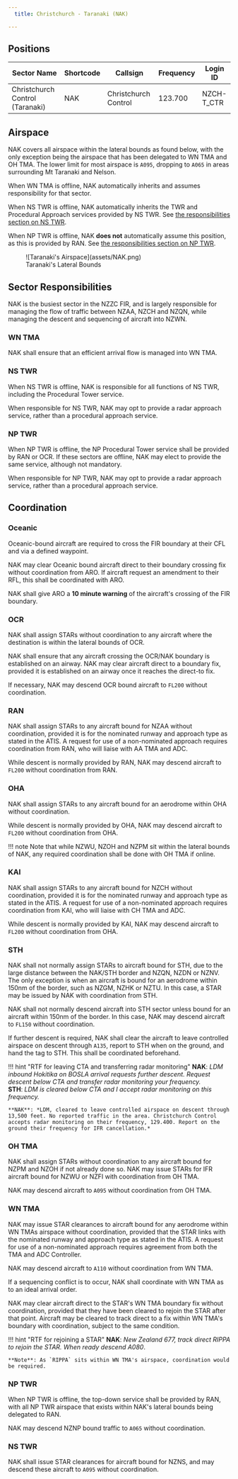 ```yaml
---
  title: Christchurch - Taranaki (NAK)

---
```


## Positions

| Sector Name                     | Shortcode | Callsign             | Frequency | Login ID   |
| ------------------------------- | --------- | -------------------- | --------- | ---------- |
| Christchurch Control (Taranaki) | NAK       | Christchurch Control | 123.700   | NZCH-T_CTR |

## Airspace

NAK covers all airspace within the lateral bounds as found below, with the only exception being the airspace that has been delegated to WN TMA and OH TMA. The lower limit for most airspace is `A095`, dropping to `A065` in areas surrounding Mt Taranaki and Nelson.

When WN TMA is offline, NAK automatically inherits and assumes responsibility for that sector. 

When NS TWR is offline, NAK automatically inherits the TWR and Procedural Approach services provided by NS TWR. See [the responsibilities section on NS TWR](#ns-twr). 

When NP TWR is offline, NAK **does not** automatically assume this position, as this is provided by RAN. See [the responsibilities section on NP TWR](#np-twr).

<figure markdown> 
  ![Taranaki's Airspace](assets/NAK.png)
  <figcaption>Taranaki's Lateral Bounds</figcaption>
</figure>

## Sector Responsibilities

NAK is the busiest sector in the NZZC FIR, and is largely responsible for managing the flow of traffic between NZAA, NZCH and NZQN, while managing the descent and sequencing of aircraft into NZWN.

### WN TMA

NAK shall ensure that an efficient arrival flow is managed into WN TMA.

### NS TWR

When NS TWR is offline, NAK is responsible for all functions of NS TWR, including the Procedural Tower service. 

When responsible for NS TWR, NAK may opt to provide a radar approach service, rather than a procedural approach service.

### NP TWR

When NP TWR is offline, the NP Procedural Tower service shall be provided by RAN or OCR. If these sectors are offline, NAK may elect to provide the same service, although not mandatory. 

When responsible for NP TWR, NAK may opt to provide a radar approach service, rather than a procedural approach service.


## Coordination

### Oceanic

Oceanic-bound aircraft are required to cross the FIR boundary at their CFL and via a defined waypoint. 

NAK may clear Oceanic bound aircraft direct to their boundary crossing fix without coordination from ARO. If aircraft request an amendment to their RFL, this shall be coordinated with ARO.

NAK shall give ARO a **10 minute warning** of the aircraft's crossing of the FIR boundary.

### OCR

NAK shall assign STARs without coordination to any aircraft where the destination is within the lateral bounds of OCR.

NAK shall ensure that any aircraft crossing the OCR/NAK boundary is established on an airway. NAK may clear aircraft direct to a boundary fix, provided it is established on an airway once it reaches the direct-to fix.

If necessary, NAK may descend OCR bound aircraft to `FL200` without coordination.

### RAN

NAK shall assign STARs to any aircraft bound for NZAA without coordination, provided it is for the nominated runway and approach type as stated in the ATIS. A request for use of a non-nominated approach requires coordination from RAN, who will liaise with AA TMA and ADC.

While descent is normally provided by RAN, NAK may descend aircraft to `FL200` without coordination from RAN.

### OHA

NAK shall assign STARs to any aircraft bound for an aerodrome within OHA without coordination. 

While descent is normally provided by OHA, NAK may descend aircraft to `FL200` without coordination from OHA.

!!! note
    Note that while NZWU, NZOH and NZPM sit within the lateral bounds of NAK, any required coordination shall be done with OH TMA if online.

### KAI

NAK shall assign STARs to any aircraft bound for NZCH without coordination, provided it is for the nominated runway and approach type as stated in the ATIS. A request for use of a non-nominated approach requires coordination from KAI, who will liaise with CH TMA and ADC.

While descent is normally provided by KAI, NAK may descend aircraft to `FL200` without coordination from OHA.

### STH

NAK shall not normally assign STARs to aircraft bound for STH, due to the large distance between the NAK/STH border and NZQN, NZDN or NZNV. The only exception is when an aircraft is bound for an aerodrome within 150nm of the border, such as NZGM, NZHK or NZTU. In this case, a STAR may be issued by NAK with coordination from STH.

NAK shall not normally descend aircraft into STH sector unless bound for an aircraft within 150nm of the border. In this case, NAK may descend aircraft to `FL150` without coordination. 

If further descent is required, NAK shall clear the aircraft to leave controlled airspace on descent through `A135`, report to STH when on the ground, and hand the tag to STH. This shall be coordinated beforehand.

!!! hint "RTF for leaving CTA and transferring radar monitoring"
    **NAK**: *LDM inbound Hokitika on BOSLA arrival requests further descent. Request descent below CTA and transfer radar monitoring your frequency.*  
    **STH**: *LDM is cleared below CTA and I accept radar monitoring on this frequency.*

    **NAK**: *LDM, cleared to leave controlled airspace on descent through 13,500 feet. No reported traffic in the area. Christchurch Control accepts radar monitoring on their frequency, 129.400. Report on the ground their frequency for IFR cancellation.*


### OH TMA

NAK shall assign STARs without coordination to any aircraft bound for NZPM and NZOH if not already done so. NAK may issue STARs for IFR aircraft bound for NZWU or NZFI with coordination from OH TMA.

NAK may descend aircraft to `A095` without coordination from OH TMA.

### WN TMA

NAK may issue STAR clearances to aircraft bound for any aerodrome within WN TMAs airspace without coordination, provided that the STAR links with the nominated runway and approach type as stated in the ATIS. A request for use of a non-nominated approach requires agreement from both the TMA and ADC Controller.

NAK may descend aircraft to `A110` without coordination from WN TMA.

If a sequencing conflict is to occur, NAK shall coordinate with WN TMA as to an ideal arrival order. 

NAK may clear aircraft direct to the STAR's WN TMA boundary fix without coordination, provided that they have been cleared to rejoin the STAR after that point. Aircraft may be cleared to track direct to a fix within WN TMA's boundary with coordination, subject to the same condition.

!!! hint "RTF for rejoining a STAR"
    **NAK**: *New Zealand 677, track direct RIPPA to rejoin the STAR. When ready descend A080*.

    **Note**: As `RIPPA` sits within WN TMA's airspace, coordination would be required.

### NP TWR

When NP TWR is offline, the top-down service shall be provided by RAN, with all NP TWR airspace that exists within NAK's lateral bounds being delegated to RAN.

NAK may descend NZNP bound traffic to `A065` without coordination.

### NS TWR

NAK shall issue STAR clearances for aircraft bound for NZNS, and may descend these aircraft to `A095` without coordination.